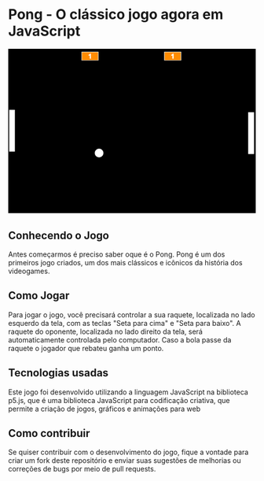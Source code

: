 <div>
<h1> Pong - O clássico jogo agora em JavaScript </h1>
  <img width="600" height="auto" src="https://github.com/RafaelleL/Jogo-Pong/blob/main/Screenshot_1%20.png ">
</div>

<div>
  <h2> Conhecendo o Jogo </h2>
  <p> Antes começarmos é preciso saber oque é o Pong. Pong é um dos primeiros jogo criados, um dos mais clássicos e icônicos da história dos videogames.
  </p>
  
  <h2> Como Jogar </h2>
  <p> Para jogar o jogo, você precisará controlar a sua raquete, localizada no lado esquerdo da
    tela, com as teclas "Seta para cima" e "Seta para baixo". A raquete do oponente, localizada no
    lado direito da tela, será automaticamente controlada pelo computador. Caso a bola passe da
    raquete o jogador que rebateu ganha um ponto. </p>
  
  <h2> Tecnologias usadas</h2>
  <p>Este jogo foi desenvolvido utilizando a linguagem JavaScript na biblioteca p5.js, que é uma
    biblioteca JavaScript para codificação criativa, que permite a criação de jogos, gráficos e
    animações para web</p>
  
  <h2> Como contribuir </h2>
  <p>Se quiser contribuir com o desenvolvimento do jogo, fique a vontade para criar um fork deste
    repositório e enviar suas sugestões de melhorias ou correções de bugs por meio de pull
    requests.  </p>
  
</div>

